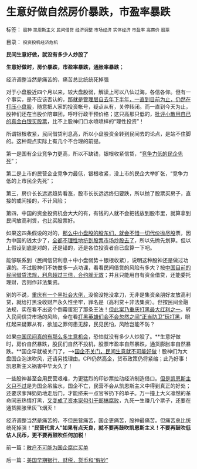 # 生意好做自然房价暴跌，市盈率暴跌

标签： `股神` `凯恩斯主义` `民间借贷` `经济调整` `市场经济` `实体经济` `市盈率` `高房价` `股票` 

目录： `投资投机经济危机`

**民间生意好做，就没有多少人炒股了**

**生意好做时，房价暴跌，市盈率暴跌，通胀率暴跌**；

经济调整当然是痛苦的，痛苦总比统统死掉强

对于小盘股近四个月以来，较大盘股弱，解读上可以八仙过海，各信各仰。但有一个事实，是不应该否认的，[那就是管理层自去年下半年，一直到目前为止，仍然在打压小盘股](../../../2011/4/28/打压小盘股，成功制造了股灾.md)，随意把人家的投资帐号，疑点从有，关停转闭。而一直到今天为止，股神们还在当股价陪审团，呼吁行政干预价格；这只高那只低的，[批评小散用自已的真金白银买股票](../../../2011/4/29/股民的民主素质可能较高.md)，比不上股神们口水喷喷样的“理性投资”！

所谓银根收紧，民间借贷利息高，所以小盘股资金转到民间去的论点，是站不住脚的。这种观点实际上有几个不合理的前提。

第一是国有企业竞争力更高，所以不缺钱，银根收紧信贷，“[竞争力低的民企先死](../../../2011/4/29/菜篮子悲剧原因是国进民退.md)”；

第二是上市的民营企业竞争力最低，银根收紧，没上市的民企大举扩张，“竞争力低的上市民企先死”；

第三，房价长长远远趋势看涨，股市长长远远终归要跌，所以抛了股票买房子，直接的或间接的，不计风险；

第四，中国的资金投资机会大大的有，有钱的人就不会把钱放到股市里，就算拿到民间放高利贷，也比买股票好。

如果这四条假设的对的，[那么中小盘股的股东们，就会不惜一切代价抛尽股](../../../2008/9/5/新股大小非限售期缩短是向谁的利益倾斜？.md)票，因为中国的钱太少了，[全都不理性地挤到股票市场炒股去了](../../../2009/11/6/炒股维持着中国社会的稳定.md)，所以先抛先划算。但以上假设到底是对的，还是错的，还是各位投资者自已盘算一下吧。

能够联系到（民间信贷利息＋中小盘弱势＋银根收紧），说明这种股神还是做过功课的。不过股神们不妨做多一点功课，看看民间借贷的风险有多大？按[中国目前的民间借贷法规，利息超过三倍，合约就无效](../../../2011/1/4/禁止高利贷损害了市场供应能力；腐朽的资本主义？.md)；并且只能用自有资金借贷，还能委托理财，否则作非法集资。

别的不说，[重庆有一个黑社会大佬，](../../../2010/2/28/从专营权层层盘剥理解中国特色的黑社会.md)没偷没抢没拿刀，无非是集资亲朋好友放高利贷，就给打黑没收财产永久性坐牢，罪名是（高利贷＋非法集资）。但按民间金融法规，实在看不出这个倒霉蛋犯了那条王法！[但此案乃重庆打黑最大红利之一](../../../2010/12/3/拜占庭新兴太监，打黑和替罪羊.md)。转入民间信贷市场的风险，全在看[打黑英雄们会不会忽然之间“正当防卫”玩打黑](../../../2010/3/1/中国需要人权产权清晰的法治吗？.md)，眼红起来疑罪从有，欲加之罪何患无辞，民见民怕，风险岂能不防？

如果[中国民间真的有那么多生意机会](../../../2009/8/7/生意难做，打肿脸充胖子的民营企业家.md)，恐怕就没有多少人炒股了。**生意好做时，房价自然暴跌，股民们自然不投机，股票市盈率自然暴跌，通货膨胀率自然暴跌。**国企早就被关门了，——>[国企不关门，民间生意就不可能好做](../../../2010/11/2/“垄断是否合理”与“是否应干预垄断”.md)！股神们为大盘国企泡沫吹风，还请另找理由。CPI仍然高企，货币政策仍将紧缩；此乃好事！凯恩斯主义祸害中华太久了！

一些股神甚至会用民营艰难，为更猛烈的印钞票拉动经济制造借口。[但是凯恩斯主义只不过](../../../2009/11/29/大萧条后凯恩斯主义和“坏帐过剩的危机”.md)是为国企吊盐水，国企不亡，民营不会从凯恩斯主义中得到真正的好处；还要求爹拜奶奶地走后门，才能挤来一点官爷扔下的单子。万一撞上大义凛然的革命同志热情打黑，[又变成了资本家勾引干部搞腐败](../../../2010/3/1/产权关系混乱催生中国特色的黑社会.md)，九死一生赚几个票子，还要在通货膨胀里灰飞烟灭！

经济调整当然是痛苦的，不但民营痛苦，国企更痛苦，股神最痛苦。但痛苦总比统统死掉强！“**民营代言人”如果有点天良，就不要再鼓吹凯恩斯主义！不要再鼓吹低估人民币，更不要再鼓吹任何加税**！

前一篇：[散户不可能为国企腐烂买单](../../../2011/5/11/散户不可能为国企腐烂买单.md)

后一篇：[美国早期银行，财税，货币和“假钞”](../../../2011/5/11/美国早期银行，财税，货币和“假钞”.md)